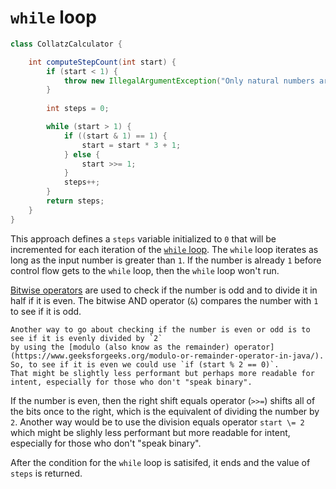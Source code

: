 # `while` loop

```java
class CollatzCalculator {

    int computeStepCount(int start) {
        if (start < 1) {
            throw new IllegalArgumentException("Only natural numbers are allowed");
        }
        
        int steps = 0;

        while (start > 1) {
            if ((start & 1) == 1) {
                start = start * 3 + 1;
            } else {
                start >>= 1;
            }
            steps++;
        }
        return steps;
    }
}
```

This approach defines a `steps` variable initialized to `0` that will be incremented for each iteration of the [`while` loop][while-loop].
The `while` loop iterates as long as the input number is greater than `1`.
If the number is already `1` before control flow gets to the `while` loop, then the `while` loop won't run.

[Bitwise operators][bitwise-operators] are used to check if the number is odd and to divide it in half if it is even.
The bitwise AND operator (`&`) compares the number with `1` to see if it is odd.

~~~~exercism/note
Another way to go about checking if the number is even or odd is to see if it is evenly divided by `2`
by using the [modulo (also know as the remainder) operator](https://www.geeksforgeeks.org/modulo-or-remainder-operator-in-java/).
So, to see if it is even we could use `if (start % 2 == 0)`.
That might be slightly less performant but perhaps more readable for intent, especially for those who don't "speak binary".
~~~~

If the number is even, then the right shift equals operator (`>>=`) shifts all of the bits once to the right, which is the equivalent
of dividing the number by `2`.
Another way would be to use the division equals operator `start \= 2` which might be slighly less performant but more readable
for intent, especially for those who don't "speak binary".

After the condition for the `while` loop is satisifed, it ends and the value of `steps` is returned.

[while-loop]: https://www.geeksforgeeks.org/java-while-loop-with-examples/
[bitwise-operators]: https://www.geeksforgeeks.org/java-logical-operators-with-examples/
[remainder-operator]: https://www.geeksforgeeks.org/modulo-or-remainder-operator-in-java/
